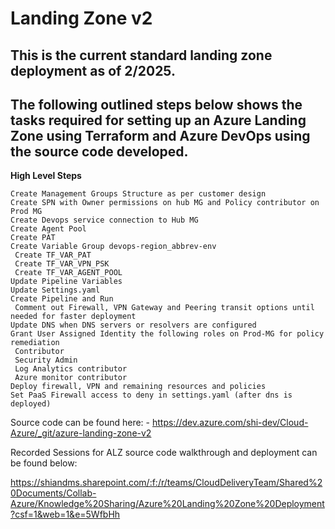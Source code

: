 # Landing Zone v2
## <b>This is the current standard landing zone deployment as of 2/2025. </b>

## The following outlined steps below shows the tasks required for setting up an Azure Landing Zone using Terraform and Azure DevOps using the source code developed.


<b>High Level Steps</b>


```
Create Management Groups Structure as per customer design
Create SPN with Owner permissions on hub MG and Policy contributor on Prod MG
Create Devops service connection to Hub MG
Create Agent Pool
Create PAT
Create Variable Group devops-region_abbrev-env
 Create TF_VAR_PAT
 Create TF_VAR_VPN_PSK
 Create TF_VAR_AGENT_POOL
Update Pipeline Variables
Update Settings.yaml
Create Pipeline and Run
 Comment out Firewall, VPN Gateway and Peering transit options until needed for faster deployment
Update DNS when DNS servers or resolvers are configured
Grant User Assigned Identity the following roles on Prod-MG for policy remediation
 Contributor
 Security Admin
 Log Analytics contributor
 Azure monitor contributor
Deploy firewall, VPN and remaining resources and policies
Set PaaS Firewall access to deny in settings.yaml (after dns is deployed)
```


Source code can be found here: - https://dev.azure.com/shi-dev/Cloud-Azure/_git/azure-landing-zone-v2 

Recorded Sessions for ALZ source code walkthrough and deployment can be found below:

https://shiandms.sharepoint.com/:f:/r/teams/CloudDeliveryTeam/Shared%20Documents/Collab-Azure/Knowledge%20Sharing/Azure%20Landing%20Zone%20Deployment?csf=1&web=1&e=5WfbHh 
